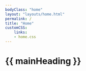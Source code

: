```yaml
---
bodyClass: "home"
layout: "layouts/home.html"
permalink: /
title: "Home"
customCSS:
    links:
    - home.css
---
```

# {{ mainHeading }}
<!-- this is a for loop getting all pages' content -->
<!-- {% for page in collections.pages %}
- [{{ page.data.title }}]({{ page.url }})
{% endfor %}  -->
<!-- end of for loop -->
